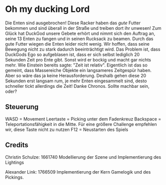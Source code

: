 # Oh my ducking Lord
Die Enten sind ausgebrochen! Diese Racker haben das *gute* Futter bekommen und sind überall in der Straße und treiben dort ihr unwesen!
Zum Glück hat DuckGod unsere Gebete erhört und nimmt sich den Auftrag an, seine 13 Enten zu fangen und in seinen Rucksack zu beamen.
Durch das gute Futter wiegen die Enten leider nicht wenig. Wir hoffen, dass seine Bewegung nicht zu stark dadurch beeinträchtigt wird.
Das Problem ist, dass DuckGods Ego so aufgeblasen ist, dass er sich selbst lediglich 20 Sekunden Zeit pro Ente gibt. Sonst wird er bockig und macht gar nichts mehr.
Wie Einstein bereits sagte: "Zeit ist relativ". Eigentlich ist das so gemeint, dass Massereiche Objekte ein langsameres Zeitgespür haben. Aber so wäre das ja keine Herausforderung. 
Deshalb gehen diese 20 Sekunden erst langsam rum, je mehr Enten eingesammelt sind, desto schneller tickt allerdings die Zeit! Danke Chronos.
Sollte machbar sein, oder?

## Steuerung
WASD = Movement
Leertaste = Picking unter dem Fadenkreuz
Backspace = Teleportationsfähigkeit in die Mitte. Für eine größere Challenge empfehlen wir, diese Taste nicht zu nutzen
F12 = Neustarten des Spiels

## Credits
Christin Schulze: 1661740
Modellierung der Szene und Implementierung des Lightings

Alexander Link: 1766509
Implementierung der Kern Gamelogik und des Pickings.
